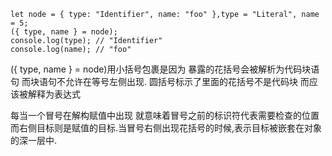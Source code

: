 ```
let node = { type: "Identifier", name: "foo" },type = "Literal", name = 5;
({ type, name } = node);
console.log(type); // "Identifier" 
console.log(name); // "foo"
```
({ type, name } = node)用小括号包裹是因为 暴露的花括号会被解析为代码块语句 而块语句不允许在等号左侧出现. 圆括号标示了里面的花括号不是代码块 而应该被解释为表达式

每当一个冒号在解构赋值中出现 就意味着冒号之前的标识符代表需要检查的位置 而右侧目标则是赋值的目标.当冒号右侧出现花括号的时候,表示目标被嵌套在对象的深一层中.